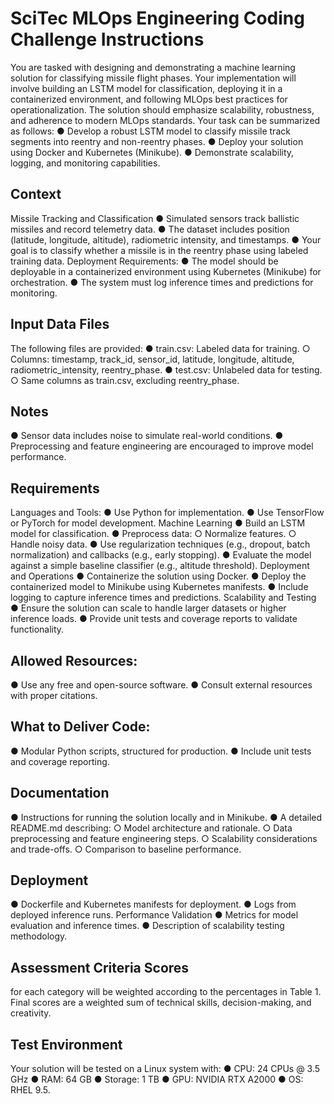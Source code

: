 # SciTec MLOps Engineering Coding Challenge Instructions
You are tasked with designing and demonstrating a machine learning solution for classifying missile flight phases. Your implementation will involve building an LSTM model for classification, deploying it in a containerized environment, and following MLOps best practices for operationalization. The solution should emphasize scalability, robustness, and adherence to modern MLOps standards. Your task can be summarized as follows: 
● Develop a robust LSTM model to classify missile track segments into reentry and non-reentry phases. 
● Deploy your solution using Docker and Kubernetes (Minikube). 
● Demonstrate scalability, logging, and monitoring capabilities. 
## Context
Missile Tracking and Classification 
● Simulated sensors track ballistic missiles and record telemetry data. 
● The dataset includes position (latitude, longitude, altitude), radiometric intensity, and timestamps. 
● Your goal is to classify whether a missile is in the reentry phase using labeled training data. 
Deployment Requirements: 
● The model should be deployable in a containerized environment using Kubernetes (Minikube) for orchestration. 
● The system must log inference times and predictions for monitoring.
## Input Data Files 
The following files are provided: 
● train.csv: Labeled data for training.
  ○ Columns: timestamp, track_id, sensor_id, latitude, longitude, altitude, radiometric_intensity, reentry_phase. 
● test.csv: Unlabeled data for testing. 
  ○ Same columns as train.csv, excluding reentry_phase. 
## Notes 
● Sensor data includes noise to simulate real-world conditions.
● Preprocessing and feature engineering are encouraged to improve model performance.
## Requirements 
Languages and Tools: 
● Use Python for implementation.
● Use TensorFlow or PyTorch for model development. Machine Learning
● Build an LSTM model for classification.
● Preprocess data:
  ○ Normalize features.
  ○ Handle noisy data.
● Use regularization techniques (e.g., dropout, batch normalization) and callbacks (e.g., early stopping). 
● Evaluate the model against a simple baseline classifier (e.g., altitude threshold). Deployment and Operations 
● Containerize the solution using Docker. ● Deploy the containerized model to Minikube using Kubernetes manifests. 
● Include logging to capture inference times and predictions. Scalability and Testing 
● Ensure the solution can scale to handle larger datasets or higher inference loads. 
● Provide unit tests and coverage reports to validate functionality. 
## Allowed Resources: 
● Use any free and open-source software. 
● Consult external resources with proper citations. 
## What to Deliver Code: 
● Modular Python scripts, structured for production. 
● Include unit tests and coverage reporting. 
## Documentation
● Instructions for running the solution locally and in Minikube. 
● A detailed README.md describing: 
  ○ Model architecture and rationale. 
  ○ Data preprocessing and feature engineering steps. 
  ○ Scalability considerations and trade-offs.
  ○ Comparison to baseline performance. 
## Deployment 
● Dockerfile and Kubernetes manifests for deployment.
● Logs from deployed inference runs. Performance Validation 
● Metrics for model evaluation and inference times. 
● Description of scalability testing methodology. 
## Assessment Criteria Scores 
for each category will be weighted according to the percentages in Table 1. Final scores are a weighted sum of technical skills, decision-making, and creativity. 
## Test Environment
Your solution will be tested on a Linux system with: ● CPU: 24 CPUs @ 3.5 GHz ● RAM: 64 GB ● Storage: 1 TB ● GPU: NVIDIA RTX A2000 ● OS: RHEL 9.5.  
